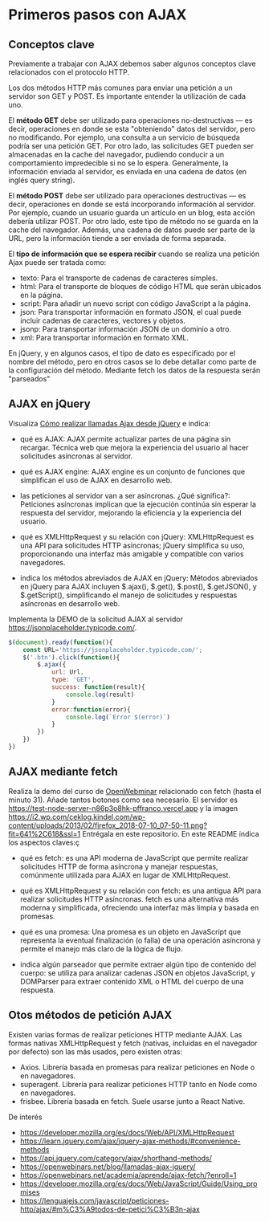 # Primeros pasos con AJAX

## Conceptos clave
Previamente a trabajar con AJAX debemos saber algunos conceptos clave relacionados con el protocolo HTTP.

Los dos métodos HTTP más comunes para enviar una petición a un servidor son GET y POST. Es importante entender la utilización de cada uno.

El **método GET** debe ser utilizado para operaciones no-destructivas — es decir, operaciones en donde se esta "obteniendo" datos del servidor, pero no modificando. Por ejemplo, una consulta a un servicio de búsqueda podría ser una petición GET. Por otro lado, las solicitudes GET pueden ser almacenadas en la cache del navegador, pudiendo conducir a un comportamiento impredecible si no se lo espera. Generalmente, la información enviada al servidor, es enviada en una cadena de datos (en inglés query string).

El **método POST** debe ser utilizado para operaciones destructivas — es decir, operaciones en donde se está incorporando información al servidor. Por ejemplo, cuando un usuario guarda un artículo en un blog, esta acción debería utilizar POST. Por otro lado, este tipo de método no se guarda en la cache del navegador. Además, una cadena de datos puede ser parte de la URL, pero la información tiende a ser enviada de forma separada.

El **tipo de información que se espera recibir** cuando se realiza una petición Ajax puede ser tratada como:
- texto: Para el transporte de cadenas de caracteres simples.
- html: Para el transporte de bloques de código HTML que serán ubicados en la página.
- script: Para añadir un nuevo script con código JavaScript a la página.
- json: Para transportar información en formato JSON, el cual puede incluir cadenas de caracteres, vectores y objetos.
- jsonp: Para transportar información JSON de un dominio a otro.
- xml: Para transportar información en formato XML.


En jQuery, y en algunos casos, el tipo de dato es especificado por el nombre del método, pero en otros casos se lo debe detallar como parte de la configuración del método. Mediante fetch los datos de la respuesta serán "parseados"

## AJAX en jQuery

Visualiza [Cómo realizar llamadas Ajax desde jQuery](https://openwebinars.net/blog/llamadas-ajax-jquery/) e indica:
- qué es AJAX: AJAX permite actualizar partes de una página sin recargar. Técnica web que mejora la experiencia del usuario al hacer solicitudes asíncronas al servidor.


- qué es AJAX engine: AJAX engine es un conjunto de funciones que simplifican el uso de AJAX en desarrollo web.
- las peticiones al servidor van a ser asíncronas. ¿Qué significa?: Peticiones asíncronas implican que la ejecución continúa sin esperar la respuesta del servidor, mejorando la eficiencia y la experiencia del usuario.


- qué es XMLHttpRequest y su relación con jQuery: XMLHttpRequest es una API para solicitudes HTTP asíncronas; jQuery simplifica su uso, proporcionando una interfaz más amigable y compatible con varios navegadores.


- indica los métodos abreviados de AJAX en jQuery: Métodos abreviados en jQuery para AJAX incluyen $.ajax(), $.get(), $.post(), $.getJSON(), y $.getScript(), simplificando el manejo de solicitudes y respuestas asíncronas en desarrollo web.

Implementa la DEMO de la solicitud AJAX al servidor https://jsonplaceholder.typicode.com/. 
```jsx
$(document).ready(function(){
    const URL='https://jsonplaceholder.typicode.com/';
    $('.btn').click(function(){
        $.ajax({
            url: Url,
            type: 'GET',
            success: function(result){
                console.log(result)
            }
            error:function(error){
                console.log(`Error $(error)`)
            }
        })
    })
})

```

## AJAX mediante fetch
Realiza la demo del curso de [OpenWebminar](https://openwebinars.net/academia/aprende/ajax-fetch/?enroll=1) relacionado con fetch (hasta el minuto 31). Añade tantos botones como sea necesario.
El servidor es https://test-node-server-n86p3o8hk-pffranco.vercel.app y la imagen https://i2.wp.com/ceklog.kindel.com/wp-content/uploads/2013/02/firefox_2018-07-10_07-50-11.png?fit=641%2C618&ssl=1
Entrégala en este repositorio. En este README indica los aspectos claves:ç

- qué es fetch: es una API moderna de JavaScript que permite realizar solicitudes HTTP de forma asíncrona y manejar respuestas, comúnmente utilizada para AJAX en lugar de XMLHttpRequest.
  
- qué es XMLHttpRequest y su relación con fetch: es una antigua API para realizar solicitudes HTTP asíncronas. fetch es una alternativa más moderna y simplificada, ofreciendo una interfaz más limpia y basada en promesas.
  
- qué es una promesa: Una promesa es un objeto en JavaScript que representa la eventual finalización (o falla) de una operación asíncrona y permite el manejo más claro de la lógica de flujo.
  
- indica algún parseador que permite extraer algún tipo de contenido del cuerpo: se utiliza para analizar cadenas JSON en objetos JavaScript, y DOMParser para extraer contenido XML o HTML del cuerpo de una respuesta.

## Otos métodos de petición AJAX 
Existen varias formas de realizar peticiones HTTP mediante AJAX. Las formas  nativas XMLHttpRequest y fetch (nativas, incluidas en el navegador por defecto) son las más usados, pero existen otras:
- Axios.	Librería basada en promesas para realizar peticiones en Node o en navegadores.	
- superagent.	Librería para realizar peticiones HTTP tanto en Node como en navegadores.	
- frisbee.	Librería basada en fetch. Suele usarse junto a React Native.	



De interés
- https://developer.mozilla.org/es/docs/Web/API/XMLHttpRequest
- https://learn.jquery.com/ajax/jquery-ajax-methods/#convenience-methods
- https://api.jquery.com/category/ajax/shorthand-methods/
- https://openwebinars.net/blog/llamadas-ajax-jquery/
- https://openwebinars.net/academia/aprende/ajax-fetch/?enroll=1
- https://developer.mozilla.org/es/docs/Web/JavaScript/Guide/Using_promises
- https://lenguajejs.com/javascript/peticiones-http/ajax/#m%C3%A9todos-de-petici%C3%B3n-ajax
